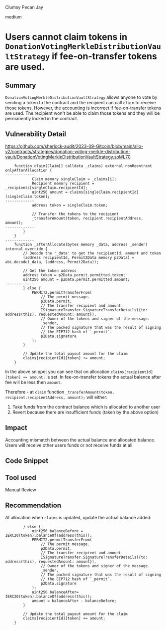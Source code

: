 Clumsy Pecan Jay

medium

# Users cannot claim tokens in `DonationVotingMerkleDistributionVaultStrategy` if fee-on-transfer tokens are used.
## Summary

`DonationVotingMerkleDistributionVaultStrategy` allows anyone to vote by sending a token to the contract and the recipient can call `claim` to receive those tokens.
However, the accounting is incorrect if fee-on-transfer tokens are used. The recipient won't be able to claim those tokens and they will be permanently locked in the contract.

## Vulnerability Detail
https://github.com/sherlock-audit/2023-09-Gitcoin/blob/main/allo-v2/contracts/strategies/donation-voting-merkle-distribution-vault/DonationVotingMerkleDistributionVaultStrategy.sol#L70
```solidity
    function claim(Claim[] calldata _claims) external nonReentrant onlyAfterAllocation {
-------------
            Claim memory singleClaim = _claims[i];
            Recipient memory recipient = _recipients[singleClaim.recipientId];
            uint256 amount = claims[singleClaim.recipientId][singleClaim.token];
-------------
            address token = singleClaim.token;

            // Transfer the tokens to the recipient
            _transferAmount(token, recipient.recipientAddress, amount);
-------------
        }
    }
-------------
    function _afterAllocate(bytes memory _data, address _sender) internal override {
        // Decode the '_data' to get the recipientId, amount and token
        (address recipientId, Permit2Data memory p2Data) = abi.decode(_data, (address, Permit2Data));

        // Get the token address
        address token = p2Data.permit.permitted.token;
        uint256 amount = p2Data.permit.permitted.amount;
-------------
        } else {
            PERMIT2.permitTransferFrom(
                // The permit message.
                p2Data.permit,
                // The transfer recipient and amount.
                ISignatureTransfer.SignatureTransferDetails({to: address(this), requestedAmount: amount}),
                // Owner of the tokens and signer of the message.
                _sender,
                // The packed signature that was the result of signing
                // the EIP712 hash of `_permit`.
                p2Data.signature
            );
        }

        // Update the total payout amount for the claim
        claims[recipientId][token] += amount;
    }
```

In the above snippet you can see that on allocation `claims[recipientId][token] += amount;` is set.
In fee-on-transfer tokens the actual balance after fee will be less then `amount`.

Therefore - at `claim` function `_transferAmount(token, recipient.recipientAddress, amount);` will either:
1. Take funds from the contract balance which is allocated to another user
2. Revert because there are insufficient funds (taken by the above option)

## Impact

Accounting mismatch between the actual balance and allocated balance.
Users will receive other users funds or not receive funds at all.

## Code Snippet

## Tool used

Manual Review

## Recommendation

At allocation when `claims` is updated, update the actual balance added:
```solidity
        } else {
            uint256 balanceBefore = IERC20(token).balanceOf(address(this));
            PERMIT2.permitTransferFrom(
                // The permit message.
                p2Data.permit,
                // The transfer recipient and amount.
                ISignatureTransfer.SignatureTransferDetails({to: address(this), requestedAmount: amount}),
                // Owner of the tokens and signer of the message.
                _sender,
                // The packed signature that was the result of signing
                // the EIP712 hash of `_permit`.
                p2Data.signature
            );
            uint256 balanceAfter= IERC20(token).balanceOf(address(this));
            amount = balanceAfter - balanceBefore;
        }

        // Update the total payout amount for the claim
        claims[recipientId][token] += amount;
    }
```